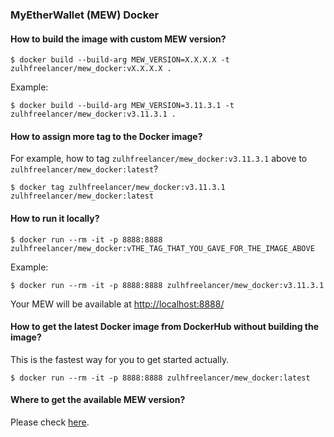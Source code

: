### MyEtherWallet (MEW) Docker

#### How to build the image with custom MEW version?

```
$ docker build --build-arg MEW_VERSION=X.X.X.X -t zulhfreelancer/mew_docker:vX.X.X.X .
```

Example:

```
$ docker build --build-arg MEW_VERSION=3.11.3.1 -t zulhfreelancer/mew_docker:v3.11.3.1 .
```

#### How to assign more tag to the Docker image?

For example, how to tag `zulhfreelancer/mew_docker:v3.11.3.1` above to `zulhfreelancer/mew_docker:latest`?

```
$ docker tag zulhfreelancer/mew_docker:v3.11.3.1 zulhfreelancer/mew_docker:latest
```

#### How to run it locally?

```
$ docker run --rm -it -p 8888:8888 zulhfreelancer/mew_docker:vTHE_TAG_THAT_YOU_GAVE_FOR_THE_IMAGE_ABOVE
```

Example:

```
$ docker run --rm -it -p 8888:8888 zulhfreelancer/mew_docker:v3.11.3.1
```

Your MEW will be available at [http://localhost:8888/](http://localhost:8888/)

#### How to get the latest Docker image from DockerHub without building the image?

This is the fastest way for you to get started actually.

```
$ docker run --rm -it -p 8888:8888 zulhfreelancer/mew_docker:latest
```

#### Where to get the available MEW version?

Please check [here](https://github.com/kvhnuke/etherwallet/releases).
